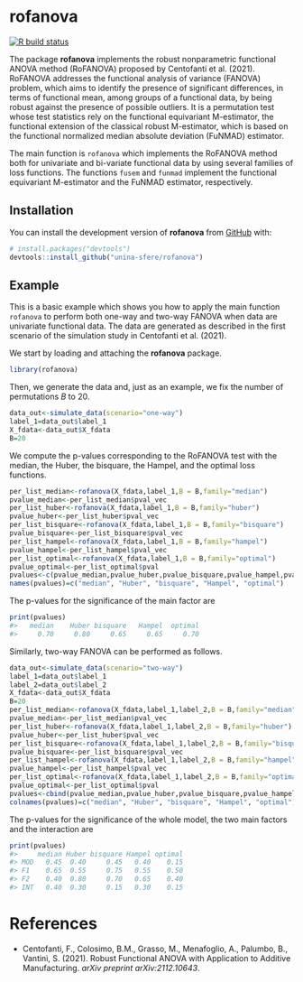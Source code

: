 
<!-- README.md is generated from README.Rmd. Please edit that file -->

# rofanova

<!-- badges: start -->

[![R build
status](https://github.com/unina-sfere/rofanova/workflows/R-CMD-check/badge.svg)](https://github.com/unina-sfere/rofanova/actions)
<!-- badges: end -->

The package **rofanova** implements the robust nonparametric functional
ANOVA method (RoFANOVA) proposed by Centofanti et al. (2021). RoFANOVA
addresses the functional analysis of variance (FANOVA) problem, which
aims to identify the presence of significant differences, in terms of
functional mean, among groups of a functional data, by being robust
against the presence of possible outliers. It is a permutation test
whose test statistics rely on the functional equivariant M-estimator,
the functional extension of the classical robust M-estimator, which is
based on the functional normalized median absolute deviation (FuNMAD)
estimator.

The main function is `rofanova` which implements the RoFANOVA method
both for univariate and bi-variate functional data by using several
families of loss functions. The functions `fusem` and `funmad` implement
the functional equivariant M-estimator and the FuNMAD estimator,
respectively.

## Installation

You can install the development version of **rofanova** from
[GitHub](https://github.com/) with:

``` r
# install.packages("devtools")
devtools::install_github("unina-sfere/rofanova")
```

<!-- You can install the released version of rofanova from [CRAN](https://CRAN.R-project.org) with: -->
<!-- ``` r -->
<!-- install.packages("rofanova") -->
<!-- ``` -->
<!-- And the development version from [GitHub](https://github.com/) with: -->
<!-- ``` r -->
<!-- # install.packages("devtools") -->
<!-- devtools::install_github("unina-sfere/rofanova") -->
<!-- ``` -->

## Example

This is a basic example which shows you how to apply the main function
`rofanova` to perform both one-way and two-way FANOVA when data are
univariate functional data. The data are generated as described in the
first scenario of the simulation study in Centofanti et al. (2021).

We start by loading and attaching the **rofanova** package.

``` r
library(rofanova)
```

Then, we generate the data and, just as an example, we fix the number of
permutations *B* to 20.

``` r
data_out<-simulate_data(scenario="one-way")
label_1=data_out$label_1
X_fdata<-data_out$X_fdata
B=20
```

We compute the p-values corresponding to the RoFANOVA test with the
median, the Huber, the bisquare, the Hampel, and the optimal loss
functions.

``` r
per_list_median<-rofanova(X_fdata,label_1,B = B,family="median")
pvalue_median<-per_list_median$pval_vec
per_list_huber<-rofanova(X_fdata,label_1,B = B,family="huber")
pvalue_huber<-per_list_huber$pval_vec
per_list_bisquare<-rofanova(X_fdata,label_1,B = B,family="bisquare")
pvalue_bisquare<-per_list_bisquare$pval_vec
per_list_hampel<-rofanova(X_fdata,label_1,B = B,family="hampel")
pvalue_hampel<-per_list_hampel$pval_vec
per_list_optimal<-rofanova(X_fdata,label_1,B = B,family="optimal")
pvalue_optimal<-per_list_optimal$pval
pvalues<-c(pvalue_median,pvalue_huber,pvalue_bisquare,pvalue_hampel,pvalue_optimal)
names(pvalues)=c("median", "Huber", "bisquare", "Hampel", "optimal")
```

The p-values for the significance of the main factor are

``` r
print(pvalues)
#>   median    Huber bisquare   Hampel  optimal 
#>     0.70     0.80     0.65     0.65     0.70
```

Similarly, two-way FANOVA can be performed as follows.

``` r
data_out<-simulate_data(scenario="two-way")
label_1=data_out$label_1
label_2=data_out$label_2
X_fdata<-data_out$X_fdata
B=20
per_list_median<-rofanova(X_fdata,label_1,label_2,B = B,family="median")
pvalue_median<-per_list_median$pval_vec
per_list_huber<-rofanova(X_fdata,label_1,label_2,B = B,family="huber")
pvalue_huber<-per_list_huber$pval_vec
per_list_bisquare<-rofanova(X_fdata,label_1,label_2,B = B,family="bisquare")
pvalue_bisquare<-per_list_bisquare$pval_vec
per_list_hampel<-rofanova(X_fdata,label_1,label_2,B = B,family="hampel")
pvalue_hampel<-per_list_hampel$pval_vec
per_list_optimal<-rofanova(X_fdata,label_1,label_2,B = B,family="optimal")
pvalue_optimal<-per_list_optimal$pval
pvalues<-cbind(pvalue_median,pvalue_huber,pvalue_bisquare,pvalue_hampel,pvalue_optimal)
colnames(pvalues)=c("median", "Huber", "bisquare", "Hampel", "optimal") 
```

The p-values for the significance of the whole model, the two main
factors and the interaction are

``` r
print(pvalues)
#>     median Huber bisquare Hampel optimal
#> MOD   0.45  0.40     0.45   0.40    0.15
#> F1    0.65  0.55     0.75   0.55    0.50
#> F2    0.40  0.80     0.70   0.65    0.40
#> INT   0.40  0.30     0.15   0.30    0.15
```

# References

-   Centofanti, F., Colosimo, B.M., Grasso, M., Menafoglio, A., Palumbo,
    B., Vantini, S. (2021). Robust Functional ANOVA with Application to
    Additive Manufacturing. *arXiv preprint arXiv:2112.10643*.
